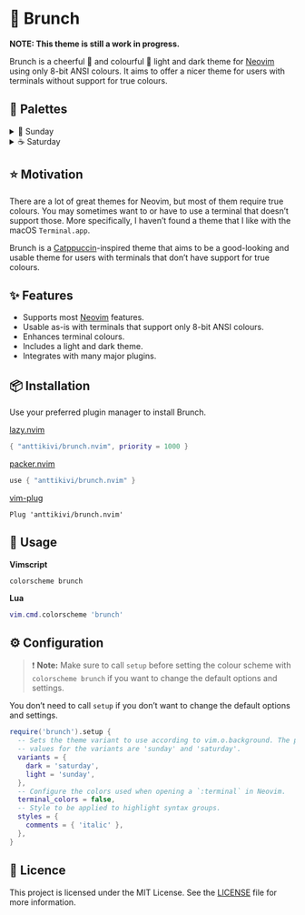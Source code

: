 # 🥂 Brunch

**NOTE: This theme is still a work in progress.**

Brunch is a cheerful 🎉 and colourful 🌈 light and dark theme for
[Neovim](https://neovim.io) using only 8-bit ANSI colours. It aims to offer a
nicer theme for users with terminals without support for true colours.

## 🎨 Palettes

<!-- markdownlint-disable MD033 -->
<details>
<summary>🧁 Sunday</summary>
  <p>TODO</p>
</details>
<details>
<summary>☕️ Saturday</summary>
  <p>TODO</p>
</details>
<!-- markdownlint-enable MD033 -->

## ⭐️ Motivation

There are a lot of great themes for Neovim, but most of them require true
colours. You may sometimes want to or have to use a terminal that doesn&rsquo;t
support those. More specifically, I haven&rsquo;t found a theme that I like with
the macOS `Terminal.app`.

Brunch is a [Catppuccin](https://github.com/catppuccin)-inspired theme that aims
to be a good-looking and usable theme for users with terminals that don&rsquo;t
have support for true colours.

## ✨ Features

- Supports most [Neovim](https://neovim.io) features.
- Usable as-is with terminals that support only 8-bit ANSI colours.
- Enhances terminal colours.
- Includes a light and dark theme.
- Integrates with many major plugins.

<!--
## ⚡️ Requirements

- [Neovim](https://neovim.io) >= 0.7.2
-->

## 📦 Installation

Use your preferred plugin manager to install Brunch.

[lazy.nvim](https://github.com/folke/lazy.nvim)

```lua
{ "anttikivi/brunch.nvim", priority = 1000 }
```

[packer.nvim](https://github.com/wbthomason/packer.nvim)

```lua
use { "anttikivi/brunch.nvim" }
```

[vim-plug](https://github.com/junegunn/vim-plug)

```vim
Plug 'anttikivi/brunch.nvim'
```

## 🚀 Usage

**Vimscript**

```vim
colorscheme brunch
```

**Lua**

```lua
vim.cmd.colorscheme 'brunch'
```

## ⚙️ Configuration

> ❗️ **Note:** Make sure to call `setup` before setting the colour scheme with
> `colorscheme brunch` if you want to change the default options and settings.

You don&rsquo;t need to call `setup` if you don&rsquo;t want to change the
default options and settings.

```lua
require('brunch').setup {
  -- Sets the theme variant to use according to vim.o.background. The possible
  -- values for the variants are 'sunday' and 'saturday'.
  variants = {
    dark = 'saturday',
    light = 'sunday',
  },
  -- Configure the colors used when opening a `:terminal` in Neovim.
  terminal_colors = false,
  -- Style to be applied to highlight syntax groups.
  styles = {
    comments = { 'italic' },
  },
}
```

## 📝 Licence

This project is licensed under the MIT License. See the [LICENSE](LICENSE) file
for more information.
